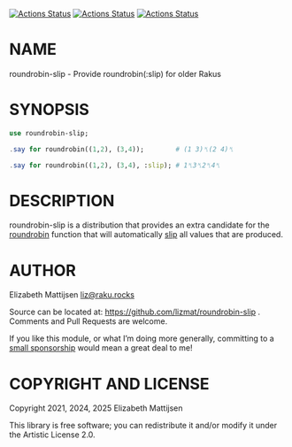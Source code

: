 [![Actions Status](https://github.com/lizmat/roundrobin-slip/actions/workflows/linux.yml/badge.svg)](https://github.com/lizmat/roundrobin-slip/actions) [![Actions Status](https://github.com/lizmat/roundrobin-slip/actions/workflows/macos.yml/badge.svg)](https://github.com/lizmat/roundrobin-slip/actions) [![Actions Status](https://github.com/lizmat/roundrobin-slip/actions/workflows/windows.yml/badge.svg)](https://github.com/lizmat/roundrobin-slip/actions)

NAME
====

roundrobin-slip - Provide roundrobin(:slip) for older Rakus

SYNOPSIS
========

```raku
use roundrobin-slip;

.say for roundrobin((1,2), (3,4));        # (1 3)␤(2 4)␤

.say for roundrobin((1,2), (3,4), :slip); # 1␤3␤2␤4␤
```

DESCRIPTION
===========

roundrobin-slip is a distribution that provides an extra candidate for the [roundrobin](https://docs.raku.org/routine/roundrobin) function that will automatically [slip](https://docs.raku.org/routine/slip) all values that are produced.

AUTHOR
======

Elizabeth Mattijsen <liz@raku.rocks>

Source can be located at: https://github.com/lizmat/roundrobin-slip . Comments and Pull Requests are welcome.

If you like this module, or what I’m doing more generally, committing to a [small sponsorship](https://github.com/sponsors/lizmat/) would mean a great deal to me!

COPYRIGHT AND LICENSE
=====================

Copyright 2021, 2024, 2025 Elizabeth Mattijsen

This library is free software; you can redistribute it and/or modify it under the Artistic License 2.0.

